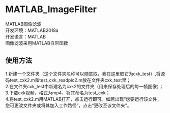 ﻿# MATLAB_ImageFilter


MATLAB图像滤波 <br>
开发环境：MATLAB2018a  <br>
开发语言：MATLAB  <br>
图像滤波采用MATLAB自带函数  <br>

## 使用方法
1.新建一个文件夹（这个文件夹名称可以随意取，我在这里取它为cxk_test）,将源码test_cxk2.m和test_cxk_readpic2.m放在文件夹cxk_test里；  <br>
2.在文件夹cxk_test中新建名为cxk2的文件夹（用来保存处理后的每一帧图像）；  <br>
3.下载cxk视频，格式为mp4，将其命名为test_cxk；  <br>
4.将test_cxk2.m用MATLAB打开，点击运行即可。如若出现“您要运行该文件，您可更改文件夹或将其加入工作路径”，点击“更改至该文件夹”。  <br>
